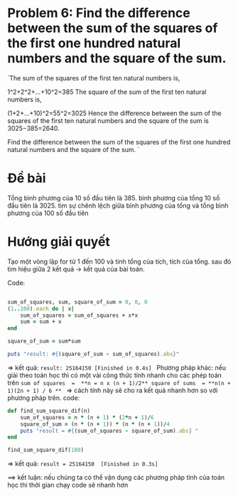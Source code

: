 # Problem 6: Find the difference between the sum of the squares of the first one hundred natural numbers and the square of the sum.
`The sum of the squares of the first ten natural numbers is,

1^2+2^2+...+10^2=385
The square of the sum of the first ten natural numbers is,

(1+2+...+10)^2=55^2=3025
Hence the difference between the sum of the squares of the first ten natural numbers and the square of the sum is 3025−385=2640.

Find the difference between the sum of the squares of the first one hundred natural numbers and the square of the sum.
`

# Đề bài
Tổng bình phương của 10 số đầu tiên là 385. bình phương của tổng 10 số đầu tiên là 3025. tìm sự chênh lệch giữa bỉnh phương của tổng và tổng bình phương của 100 số đầu tiên

# Hướng giải quyết
Tạo một vòng lặp for từ 1 đến 100 và tính tổng của tích, tích của tổng. sau đó tìm hiệu giữa 2 kết quả -> kết quả của bài toán.

Code: 
```ruby

sum_of_squares, sum, square_of_sum = 0, 0, 0
(1..100).each do | x|
	sum_of_squares = sum_of_squares + x*x
	sum = sum + x
end

square_of_sum = sum*sum

puts "result: #{(square_of_sum - sum_of_squares).abs}"
```
=> kết quả: 
`result: 25164150
[Finished in 0.4s]
`
Phương pháp khác: nếu giải theo toán học thì có một vài công thức tính nhanh cho các phép toán trên
	`sum of squares  =  **n = n x (n + 1)/2**
	square of sums 	= **n(n + 1)(2n + 1) / 6 **
`
=> cách tính này sẽ cho ra kết quả nhanh hơn so với phương pháp trên. 
code: 
```ruby
def find_sum_square_dif(n)
	sum_of_squares = n * (n + 1) * (2*n + 1)/6
	square_of_sum = (n * (n + 1)) * (n * (n + 1))/4
	puts "result = #{(sum_of_squares - square_of_sum).abs} "
end

find_sum_square_dif(100)
```
=> kết quả: 
`result = 25164150 
[Finished in 0.3s]
`

==> kết luận: nếu chúng ta có thể vận dụng các phương pháp tính của toán học thì thời gian chạy code sẽ nhanh hơn 
